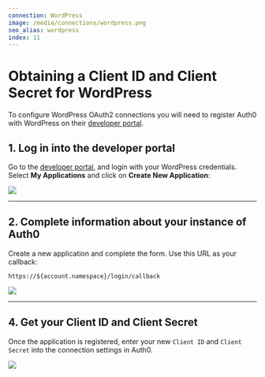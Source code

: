 ```yaml
---
connection: WordPress
image: /media/connections/wordpress.png
seo_alias: wordpress
index: 11
---
```


# Obtaining a Client ID and Client Secret for WordPress

To configure WordPress OAuth2 connections you will need to register Auth0 with WordPress on their [developer portal](http://developer.wordpress.com/).

## 1. Log in into the developer portal
Go to the [developer portal](http://developer.wordpress.com/), and login with your WordPress credentials. Select __My Applications__ and click on __Create New Application__:

![](/media/articles/connections/social/wordpress/wordpress-devportal-1.png)

---

## 2. Complete information about your instance of Auth0

Create a new application and complete the form. Use this URL as your callback:

	https://${account.namespace}/login/callback

![](/media/articles/connections/social/wordpress/wordpress-devportal-2.png)

---

## 4. Get your Client ID and Client Secret

Once the application is registered, enter your new `Client ID` and `Client Secret` into the connection settings in Auth0.

![](/media/articles/connections/social/wordpress/wordpress-devportal-3.png)
